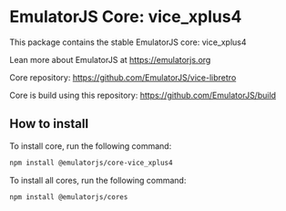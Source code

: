 # EmulatorJS Core: vice_xplus4

This package contains the stable EmulatorJS core: vice_xplus4

Lean more about EmulatorJS at https://emulatorjs.org

Core repository:
https://github.com/EmulatorJS/vice-libretro

Core is build using this repository:
https://github.com/EmulatorJS/build

## How to install

To install core, run the following command:

```bash
npm install @emulatorjs/core-vice_xplus4
```
To install all cores, run the following command:

```bash
npm install @emulatorjs/cores
```

